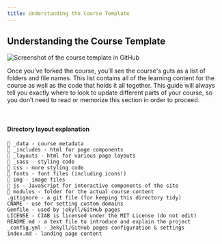 ```yaml
---
title: Understanding the Course Template
---
```


## Understanding the Course Template

![Screenshot of the course template in GitHub](/course-in-a-box/img/course-template.png)

Once you’ve forked the course, you’ll see the course's guts as a list of folders and file names. This list contains all of the learning content for the course as well as the code that holds it all together. This guide will always tell you exactly where to look to update different parts of your course, so you don’t need to read or memorize this section in order to proceed.

<br>

#### Directory layout explanation

```
📁 _data - course metadata 
📁 _includes - html for page components
📁 _layouts - html for various page layouts
📁 _sass - styling code
📁 css - more styling code
📁 fonts - font files (including icons!)
📁 img - image files
📁 js - JavaScript for interactive components of the site
📁 modules - folder for the actual course content
.gitignore - a git file (for keeping this directory tidy)
CNAME - use for setting custom domains
Gemfile - used by jekyll/GitHub pages
LICENSE - CIAB is licensed under the MIT License (do not edit)
README.md - a text file to introduce and explain the project
_config.yml - Jekyll/GitHub pages configuration & settings
index.md - landing page content
```
